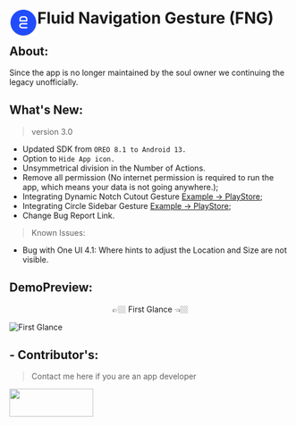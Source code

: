 
# <img align="left" src="/app/resources/res/mipmap-xxxhdpi-v4/ic_launcher.png" height=50 width=50/><p align="left">Fluid Navigation Gesture (FNG)</p>

## About:
   Since the app is no longer maintained by the soul owner we continuing the legacy unofficially.

## What's New:

 >version 3.0

- Updated SDK from `OREO 8.1 to Android 13.`
- Option to `Hide App icon.`
- Unsymmetrical division in the Number of Actions.
- Remove all permission (No internet permission is required to run the app, which means your data is not going anywhere.);
- Integrating Dynamic Notch Cutout Gesture [Example → PlayStore](https://play.google.com/store/apps/details?id=com.dynamic.notifications);
- Integrating Circle Sidebar Gesture [Example → PlayStore](https://play.google.com/store/apps/details?id=com.zeeshan.circlesidebar);
- Change Bug Report Link.

 >Known Issues:

- Bug with One UI 4.1: Where hints to adjust the Location and Size are not visible.

  
## DemoPreview:

<p align="center"> 👉🏼 First Glance 👈🏼 </p>

![First Glance](https://github.com/Coolboyrajat/Fluid-Navigation-Gesture/assets/67316346/d497fa76-c6ad-48cc-9af9-fb02d15d2a57)


 
## - Contributor's: 
>Contact me here if you are an app developer

[<img src="https://assets-global.website-files.com/6257adef93867e50d84d30e2/636e0b5493894cf60b300587_full_logo_white_RGB.svg" height='50' width='150' />](https://discord.gg/SrHVtCWUKW)

